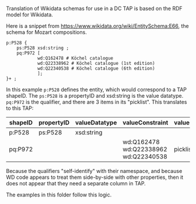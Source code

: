 Translation of Wikidata schemas for use in a DC TAP is based on the RDF model for Wikidata. 

Here is a snippet from https://www.wikidata.org/wiki/EntitySchema:E66, the schema for Mozart compositions. 

	p:P528 {
		ps:P528 xsd:string ;
		pq:P972 [
		        wd:Q162478 # Köchel catalogue
		        wd:Q22338962 # Köchel catalogue (1st edition)
		        wd:Q22340538 # Köchel catalogue (6th edition)
		        ];
	}+ ;

In this example `p:P528` defines the entity, which would correspond to a TAP shapeID. The `ps:P528` is a propertyID and  xsd:string is the value datatype. `pq:P972` is the qualifier, and there are 3 items in its "picklist". This translates to this TAP:

| shapeID | propertyID |valueDatatype| valueConstraint | valueConstraintType |
| ---- | ---- | ---- | ---- | ---- |
| p:P528 | ps:P528 | xsd:string | | | 
| pq:P972 | |  | wd:Q162478 wd:Q22338962 wd:Q22340538 | picklist |

Because the qualifiers "self-identify" with their namespace, and because WD code appears to treat them side-by-side with other properties, then it does not appear that they need a separate column in TAP.

The examples in this folder follow this logic.
